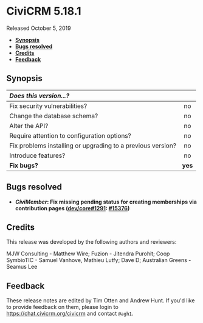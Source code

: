 # CiviCRM 5.18.1

Released October 5, 2019

- **[Synopsis](#synopsis)**
- **[Bugs resolved](#bugs)**
- **[Credits](#credits)**
- **[Feedback](#feedback)**

## <a name="synopsis"></a>Synopsis

| *Does this version...?*                                         |         |
|:--------------------------------------------------------------- |:-------:|
| Fix security vulnerabilities?                                   |   no    |
| Change the database schema?                                     |   no    |
| Alter the API?                                                  |   no    |
| Require attention to configuration options?                     |   no    |
| Fix problems installing or upgrading to a previous version?     |   no    |
| Introduce features?                                             |   no    |
| **Fix bugs?**                                                   | **yes** |

## <a name="bugs"></a>Bugs resolved

* **_CiviMember_: Fix missing pending status for creating memberships via contribution pages ([dev/core#1291](https://lab.civicrm.org/dev/core/issues/1291): [#15376](https://github.com/civicrm/civicrm-core/pull/15376))**

## <a name="credits"></a>Credits

This release was developed by the following authors and reviewers:

MJW Consulting - Matthew Wire; Fuzion - Jitendra Purohit; Coop SymbioTIC - Samuel Vanhove,
Mathieu Lutfy; Dave D; Australian Greens - Seamus Lee

## <a name="feedback"></a>Feedback

These release notes are edited by Tim Otten and Andrew Hunt.  If you'd like to
provide feedback on them, please login to https://chat.civicrm.org/civicrm and
contact `@agh1`.
